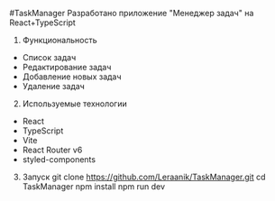#TaskManager
Разработано приложение "Менеджер задач" на React+TypeScript
1) Функциональность
- Список задач
- Редактирование задач
- Добавление новых задач
- Удаление задач
2) Используемые технологии
- React
- TypeScript
- Vite
- React Router v6
- styled-components
3) Запуск
git clone https://github.com/Leraanik/TaskManager.git
cd TaskManager
npm install
npm run dev
